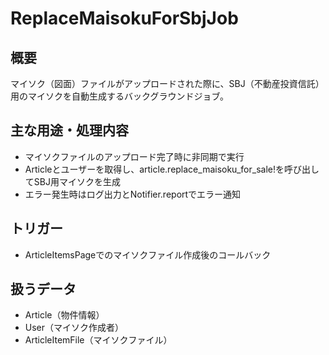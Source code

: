 # ReplaceMaisokuForSbjJob

## 概要
マイソク（図面）ファイルがアップロードされた際に、SBJ（不動産投資信託）用のマイソクを自動生成するバックグラウンドジョブ。

## 主な用途・処理内容
- マイソクファイルのアップロード完了時に非同期で実行
- Articleとユーザーを取得し、article.replace_maisoku_for_sale!を呼び出してSBJ用マイソクを生成
- エラー発生時はログ出力とNotifier.reportでエラー通知

## トリガー
- ArticleItemsPageでのマイソクファイル作成後のコールバック

## 扱うデータ
- Article（物件情報）
- User（マイソク作成者）
- ArticleItemFile（マイソクファイル） 
